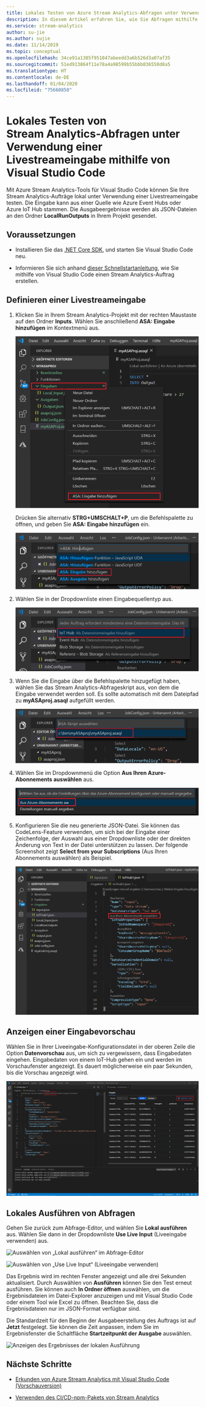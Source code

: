 ```yaml
---
title: Lokales Testen von Azure Stream Analytics-Abfragen unter Verwendung einer Livestreameingabe mithilfe von Visual Studio Code
description: In diesem Artikel erfahren Sie, wie Sie Abfragen mithilfe von Azure Stream Analytics-Tools für Visual Studio Code lokal unter Verwendung einer Livestreameingabe testen.
ms.service: stream-analytics
author: su-jie
ms.author: sujie
ms.date: 11/14/2019
ms.topic: conceptual
ms.openlocfilehash: 34ce91a1385f951847abeedd3a6b526d3a07af35
ms.sourcegitcommit: 51ed913864f11e78a4a98599b55bbb036550d8a5
ms.translationtype: HT
ms.contentlocale: de-DE
ms.lasthandoff: 01/04/2020
ms.locfileid: "75660850"
---
```

# <a name="test-stream-analytics-queries-locally-against-live-stream-input-by-using-visual-studio-code"></a>Lokales Testen von Stream Analytics-Abfragen unter Verwendung einer Livestreameingabe mithilfe von Visual Studio Code

Mit Azure Stream Analytics-Tools für Visual Studio Code können Sie Ihre Stream Analytics-Aufträge lokal unter Verwendung einer Livestreameingabe testen. Die Eingabe kann aus einer Quelle wie Azure Event Hubs oder Azure IoT Hub stammen. Die Ausgabeergebnisse werden als JSON-Dateien an den Ordner **LocalRunOutputs** in Ihrem Projekt gesendet.

## <a name="prerequisites"></a>Voraussetzungen

* Installieren Sie das [.NET Core SDK](https://dotnet.microsoft.com/download), und starten Sie Visual Studio Code neu.

* Informieren Sie sich anhand [dieser Schnellstartanleitung](quick-create-vs-code.md), wie Sie mithilfe von Visual Studio Code einen Stream Analytics-Auftrag erstellen.

## <a name="define-a-live-stream-input"></a>Definieren einer Livestreameingabe

1. Klicken Sie in Ihrem Stream Analytics-Projekt mit der rechten Maustaste auf den Ordner **Inputs**. Wählen Sie anschließend **ASA: Eingabe hinzufügen** im Kontextmenü aus.

   ![Hinzufügen einer Eingabe aus dem Ordner „Inputs“](./media/quick-create-vs-code/add-input-from-inputs-folder.png)

   Drücken Sie alternativ **STRG+UMSCHALT+P**, um die Befehlspalette zu öffnen, und geben Sie **ASA: Eingabe hinzufügen** ein.

   ![Hinzufügen einer Stream Analytics-Eingabe in Visual Studio Code](./media/quick-create-vs-code/add-input.png)

2. Wählen Sie in der Dropdownliste einen Eingabequellentyp aus.

   ![Auswählen von „IoT Hub“ als Eingabeoption](./media/quick-create-vs-code/iot-hub.png)

3. Wenn Sie die Eingabe über die Befehlspalette hinzugefügt haben, wählen Sie das Stream Analytics-Abfrageskript aus, von dem die Eingabe verwendet werden soll. Es sollte automatisch mit dem Dateipfad zu **myASAproj.asaql** aufgefüllt werden.

   ![Auswählen eines Stream Analytics-Skripts in Visual Studio Code](./media/quick-create-vs-code/asa-script.png)

4. Wählen Sie im Dropdownmenü die Option **Aus Ihren Azure-Abonnements auswählen** aus.

    ![Auswählen aus Abonnements](./media/quick-create-vs-code/add-input-select-subscription.png)

5. Konfigurieren Sie die neu generierte JSON-Datei. Sie können das CodeLens-Feature verwenden, um sich bei der Eingabe einer Zeichenfolge, der Auswahl aus einer Dropdownliste oder der direkten Änderung von Text in der Datei unterstützen zu lassen. Der folgende Screenshot zeigt **Select from your Subscriptions** (Aus Ihren Abonnements auswählen) als Beispiel.

   ![Konfigurieren von Eingaben in Visual Studio Code](./media/quick-create-vs-code/configure-input.png)

## <a name="preview-input"></a>Anzeigen einer Eingabevorschau

Wählen Sie in Ihrer Liveeingabe-Konfigurationsdatei in der oberen Zeile die Option **Datenvorschau** aus, um sich zu vergewissern, dass Eingabedaten eingehen. Eingabedaten von einem IoT-Hub gehen ein und werden im Vorschaufenster angezeigt. Es dauert möglicherweise ein paar Sekunden, bis die Vorschau angezeigt wird.

 ![Anzeigen einer Vorschau der Liveeingabe](./media/quick-create-vs-code/preview-live-input.png)

## <a name="run-queries-locally"></a>Lokales Ausführen von Abfragen

Gehen Sie zurück zum Abfrage-Editor, und wählen Sie **Lokal ausführen** aus. Wählen Sie dann in der Dropdownliste **Use Live Input** (Liveeingabe verwenden) aus.

![Auswählen von „Lokal ausführen“ im Abfrage-Editor](./media/vscode-local-run/run-locally.png)

![Auswählen von „Use Live Input“ (Liveeingabe verwenden)](./media/vscode-local-run-live-input/run-locally-use-live-input.png)

Das Ergebnis wird im rechten Fenster angezeigt und alle drei Sekunden aktualisiert. Durch Auswählen von **Ausführen** können Sie den Test erneut ausführen. Sie können auch **In Ordner öffnen** auswählen, um die Ergebnisdateien im Datei-Explorer anzuzeigen und mit Visual Studio Code oder einem Tool wie Excel zu öffnen. Beachten Sie, dass die Ergebnisdateien nur im JSON-Format verfügbar sind.

Die Standardzeit für den Beginn der Ausgabeerstellung des Auftrags ist auf **Jetzt** festgelegt. Sie können die Zeit anpassen, indem Sie im Ergebnisfenster die Schaltfläche **Startzeitpunkt der Ausgabe** auswählen.

![Anzeigen des Ergebnisses der lokalen Ausführung](./media/vscode-local-run-live-input/vscode-livetesting.gif)

## <a name="next-steps"></a>Nächste Schritte

* [Erkunden von Azure Stream Analytics mit Visual Studio Code (Vorschauversion)](visual-studio-code-explore-jobs.md)

* [Verwenden des CI/CD-npm-Pakets von Stream Analytics](setup-cicd-vs-code.md)
